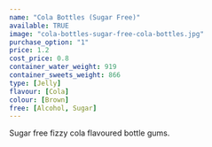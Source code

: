 ```yaml
---
name: "Cola Bottles (Sugar Free)"
available: TRUE
image: "cola-bottles-sugar-free-cola-bottles.jpg"
purchase_option: "1"
price: 1.2
cost_price: 0.8
container_water_weight: 919
container_sweets_weight: 866
type: [Jelly]
flavour: [Cola]
colour: [Brown]
free: [Alcohol, Sugar]
---
```

Sugar free fizzy cola flavoured bottle gums.